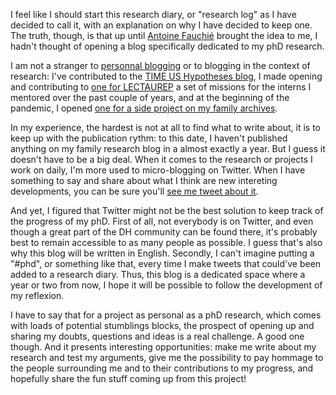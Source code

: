 <!--
.. title: 001 - Motivations
.. slug: 001
.. date: 2022-03-07 10:33:16 UTC-05:00
.. tags: manifesto
.. category: 
.. link: 
.. description: 
.. type: text
-->

I feel like I should start this research diary, or "research log" as I have decided to call it, with an explanation on why I have decided to keep one. The truth, though, is that up until [Antoine Fauchié](https://www.quaternum.net/phd/) brought the idea to me, I hadn't thought of opening a blog specifically dedicated to my phD research.  

I am not a stranger to [personnal blogging](https://alixontheroute.tumblr.com/) or to blogging in the context of research: I've contributed to the [TIME US Hypotheses blog](https://timeus.hypotheses.org/), I made opening and contributing to [one for LECTAUREP](https://lectaurep.hypotheses.org/) a set of missions for the interns I mentored over the past couple of years, and at the beginning of the pandemic, I opened [one for a side project on my family archives](https://vieuxpap.hypotheses.org/).  

In my experience, the hardest is not at all to find what to write about, it is to keep up with the publication rythm: to this date, I haven't published anything on my family research blog in a almost exactly a year. But I guess it doesn't have to be a big deal. When it comes to the research or projects I work on daily, I'm more used to micro-blogging on Twitter. When I have something to say and share about what I think are new intereting developments, you can be sure you'll [see me tweet about it](https://twitter.com/Alix_Tz).

And yet, I figured that Twitter might not be the best solution to keep track of the progress of my phD. First of all, not everybody is on Twitter, and even though a great part of the DH community can be found there, it's probably best to remain accessible to as many people as possible. I guess that's also why this blog will be written in English. Secondly, I can't imagine putting a "#phd", or something like that, every time I make tweets that could've been added to a research diary. Thus, this blog is a dedicated space where a year or two from now, I hope it will be possible to follow the development of my reflexion.  

I have to say that for a project as personal as a phD research, which comes with loads of potential stumblings blocks, the prospect of opening up and sharing my doubts, questions and ideas is a real challenge. A good one though. And it presents interesting opportunities: make me write about my research and test my arguments, give me the possibility to pay hommage to the people surrounding me and to their contributions to my progress, and hopefully share the fun stuff coming up from this project!
